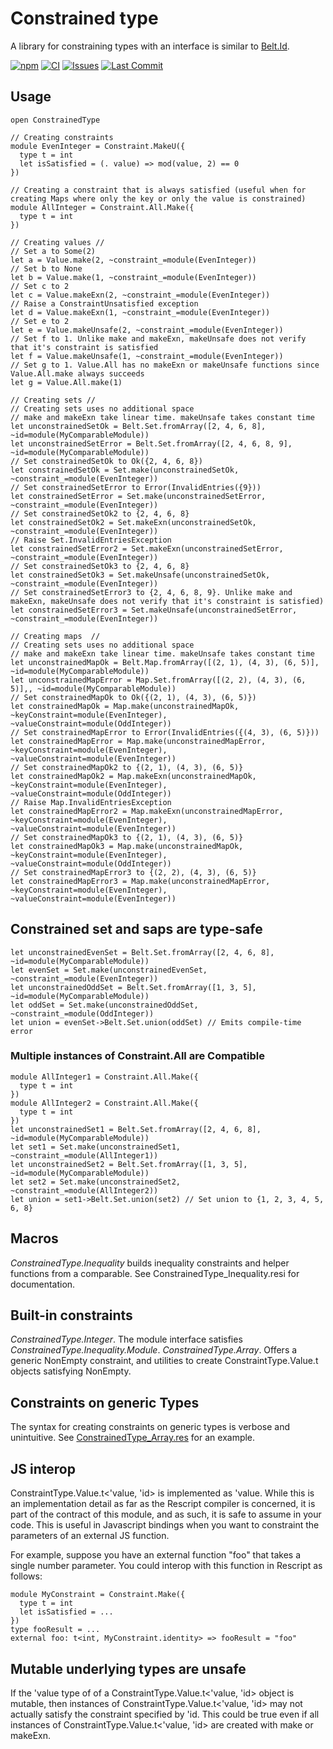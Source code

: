 # Constrained type

A library for constraining types with an interface is similar to [Belt.Id](https://rescript-lang.org/docs/manual/latest/api/belt/id).

[![npm](https://img.shields.io/npm/v/@awebyte/constrained-type.svg)](https://npmjs.org/@awebyte/constrained-type)
[![CI](https://github.com/LoganGrier/constrained-type/actions/workflows/test.yml/badge.svg)](https://github.com/LoganGrier/constrained-type/actions/workflows/test.yml)
[![Issues](https://img.shields.io/github/issues/LoganGrier/constrained-type.svg)](https://github.com/LoganGrier/constrained-type/issues)
[![Last Commit](https://img.shields.io/github/last-commit/LoganGrier/constrained-type.svg)](https://github.com/LoganGrier/constrained-type/commits/master)

## Usage

```rescript
open ConstrainedType

// Creating constraints
module EvenInteger = Constraint.MakeU({
  type t = int
  let isSatisfied = (. value) => mod(value, 2) == 0
})

// Creating a constraint that is always satisfied (useful when for creating Maps where only the key or only the value is constrained)
module AllInteger = Constraint.All.Make({
  type t = int
})

// Creating values //
// Set a to Some(2)
let a = Value.make(2, ~constraint_=module(EvenInteger))
// Set b to None
let b = Value.make(1, ~constraint_=module(EvenInteger)) 
// Set c to 2
let c = Value.makeExn(2, ~constraint_=module(EvenInteger))
// Raise a ConstraintUnsatisfied exception
let d = Value.makeExn(1, ~constraint_=module(EvenInteger)) 
// Set e to 2
let e = Value.makeUnsafe(2, ~constraint_=module(EvenInteger)) 
// Set f to 1. Unlike make and makeExn, makeUnsafe does not verify that it's constraint is satisfied
let f = Value.makeUnsafe(1, ~constraint_=module(EvenInteger)) 
// Set g to 1. Value.All has no makeExn or makeUnsafe functions since Value.All.make always succeeds
let g = Value.All.make(1)

// Creating sets //
// Creating sets uses no additional space
// make and makeExn take linear time. makeUnsafe takes constant time
let unconstrainedSetOk = Belt.Set.fromArray([2, 4, 6, 8], ~id=module(MyComparableModule))
let unconstrainedSetError = Belt.Set.fromArray([2, 4, 6, 8, 9], ~id=module(MyComparableModule))
// Set constrainedSetOk to Ok({2, 4, 6, 8})
let constrainedSetOk = Set.make(unconstrainedSetOk, ~constraint_=module(EvenInteger)) 
// Set constrainedSetError to Error(InvalidEntries({9}))
let constrainedSetError = Set.make(unconstrainedSetError, ~constraint_=module(EvenInteger)) 
// Set constrainedSetOk2 to {2, 4, 6, 8}
let constrainedSetOk2 = Set.makeExn(unconstrainedSetOk, ~constraint_=module(EvenInteger)) 
// Raise Set.InvalidEntriesException
let constrainedSetError2 = Set.makeExn(unconstrainedSetError, ~constraint_=module(EvenInteger)) 
// Set constrainedSetOk3 to {2, 4, 6, 8}
let constrainedSetOk3 = Set.makeUnsafe(unconstrainedSetOk, ~constraint_=module(EvenInteger)) 
// Set constrainedSetError3 to {2, 4, 6, 8, 9}. Unlike make and makeExn, makeUnsafe does not verify that it's constraint is satisfied)
let constrainedSetError3 = Set.makeUnsafe(unconstrainedSetError, ~constraint_=module(EvenInteger)) 

// Creating maps  //
// Creating sets uses no additional space
// make and makeExn take linear time. makeUnsafe takes constant time
let unconstrainedMapOk = Belt.Map.fromArray([(2, 1), (4, 3), (6, 5)], ~id=module(MyComparableModule))
let unconstrainedMapError = Map.Set.fromArray([(2, 2), (4, 3), (6, 5)],, ~id=module(MyComparableModule))
// Set constrainedMapOk to Ok({(2, 1), (4, 3), (6, 5)})
let constrainedMapOk = Map.make(unconstrainedMapOk, ~keyConstraint=module(EvenInteger), ~valueConstraint=module(OddInteger))
// Set constrainedMapError to Error(InvalidEntries({(4, 3), (6, 5)}))
let constrainedMapError = Map.make(unconstrainedMapError, ~keyConstraint=module(EvenInteger), ~valueConstraint=module(EvenInteger)) 
// Set constrainedMapOk2 to {(2, 1), (4, 3), (6, 5)}
let constrainedMapOk2 = Map.makeExn(unconstrainedMapOk, ~keyConstraint=module(EvenInteger), ~valueConstraint=module(OddInteger))
// Raise Map.InvalidEntriesException
let constrainedMapError2 = Map.makeExn(unconstrainedMapError, ~keyConstraint=module(EvenInteger), ~valueConstraint=module(EvenInteger)) 
// Set constrainedMapOk3 to {(2, 1), (4, 3), (6, 5)}
let constrainedMapOk3 = Map.make(unconstrainedMapOk, ~keyConstraint=module(EvenInteger), ~valueConstraint=module(OddInteger))
// Set constrainedMapError3 to {(2, 2), (4, 3), (6, 5)}
let constrainedMapError3 = Map.make(unconstrainedMapError, ~keyConstraint=module(EvenInteger), ~valueConstraint=module(EvenInteger)) 
```

## Constrained set and saps are type-safe

```rescript
let unconstrainedEvenSet = Belt.Set.fromArray([2, 4, 6, 8], ~id=module(MyComparableModule))
let evenSet = Set.make(unconstrainedEvenSet, ~constraint_=module(EvenInteger))
let unconstrainedOddSet = Belt.Set.fromArray([1, 3, 5], ~id=module(MyComparableModule))
let oddSet = Set.make(unconstrainedOddSet, ~constraint_=module(OddInteger))
let union = evenSet->Belt.Set.union(oddSet) // Emits compile-time error
```

### Multiple instances of Constraint.All are Compatible

```rescript
module AllInteger1 = Constraint.All.Make({
  type t = int
})
module AllInteger2 = Constraint.All.Make({
  type t = int
})
let unconstrainedSet1 = Belt.Set.fromArray([2, 4, 6, 8], ~id=module(MyComparableModule))
let set1 = Set.make(unconstrainedSet1, ~constraint_=module(AllInteger1))
let unconstrainedSet2 = Belt.Set.fromArray([1, 3, 5], ~id=module(MyComparableModule))
let set2 = Set.make(unconstrainedSet2, ~constraint_=module(AllInteger2))
let union = set1->Belt.Set.union(set2) // Set union to {1, 2, 3, 4, 5, 6, 8}
```

## Macros

*ConstrainedType.Inequality* builds inequality constraints and helper functions from a comparable. See ConstrainedType_Inequality.resi for documentation.

## Built-in constraints

*ConstrainedType.Integer*. The module interface satisfies *ConstrainedType.Inequality.Module*.
*ConstrainedType.Array*. Offers a generic NonEmpty constraint, and utilities to create ConstraintType.Value.t objects satisfying NonEmpty.

## Constraints on generic Types

The syntax for creating constraints on generic types is verbose and unintuitive. See [ConstrainedType_Array.res](src/ConstrainedType_Array.res) for an example.

## JS interop

ConstraintType.Value.t<'value, 'id> is implemented as 'value. While this is an implementation detail as far as the Rescript compiler is concerned, it is part of the contract of this module, and as such, it is safe to assume in your code. This is useful in Javascript bindings when you want to constraint the parameters of an external JS function.

For example, suppose you have an external function "foo" that takes a single number parameter. You could interop with this function in Rescript as follows:

```rescript
module MyConstraint = Constraint.Make({
  type t = int
  let isSatisfied = ...
})
type fooResult = ...
external foo: t<int, MyConstraint.identity> => fooResult = "foo"
```

## Mutable underlying types are unsafe

If the 'value type of of a ConstraintType.Value.t<'value, 'id> object is mutable, then instances of ConstraintType.Value.t<'value, 'id> may not actually satisfy the constraint specified by 'id. This could be true even if all instances of ConstraintType.Value.t<'value, 'id> are created with make or makeExn.
